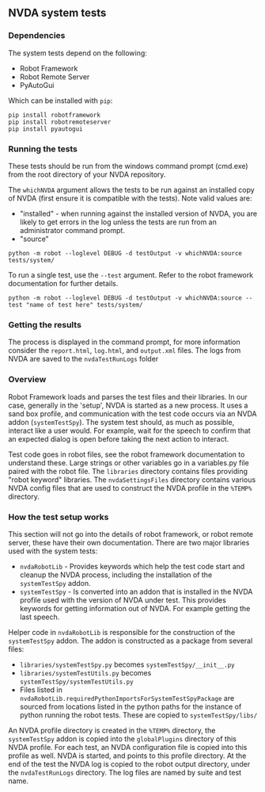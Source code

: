 ## NVDA system tests

### Dependencies

The system tests depend on the following:

- Robot Framework
- Robot Remote Server
- PyAutoGui

Which can be installed with `pip`:

```
pip install robotframework
pip install robotremoteserver
pip install pyautogui
```

### Running the tests

These tests should be run from the windows command prompt (cmd.exe) from the root directory of your NVDA repository.

The `whichNVDA` argument allows the tests to be run against an installed copy
of NVDA (first ensure it is compatible with the tests). Note valid values are:
* "installed" - when running against the installed version of NVDA, you are likely to get errors in the log unless
the tests are run from an administrator command prompt.
* "source"

```
python -m robot --loglevel DEBUG -d testOutput -v whichNVDA:source tests/system/
```

To run a single test, use the `--test` argument. Refer to the robot framework documentation for further details.

```
python -m robot --loglevel DEBUG -d testOutput -v whichNVDA:source --test "name of test here" tests/system/
```

### Getting the results

The process is displayed in the command prompt, for more information consider the
`report.html`, `log.html`, and `output.xml` files. The logs from NVDA are saved to the `nvdaTestRunLogs` folder

### Overview

Robot Framework loads and parses the test files and their libraries. In our case, generally in the 'setup',
NVDA is started as a new process. It uses a sand box profile, and communication with the test code occurs via an
NVDA addon (`systemTestSpy`). The system test should, as much as possible, interact like a user would. For example,
wait for the speech to confirm that an expected dialog is open before taking the next action to interact.

Test code goes in robot files, see the robot framework documentation to understand these.
Large strings or other variables go in a variables.py file paired with the robot file.
The `libraries` directory contains files providing "robot keyword" libraries.
The `nvdaSettingsFiles` directory contains various NVDA config files that are used to construct the NVDA
profile in the `%TEMP%` directory.

### How the test setup works

This section will not go into the details of robot framework, or robot remote server,
these have their own documentation. There are two major libraries used with the system tests:

* `nvdaRobotLib` - Provides keywords which help the test code start and cleanup the NVDA process, including the installation of the `systemTestSpy` addon.
* `systemTestSpy` - Is converted into an addon that is installed in the NVDA profile used with the version of NVDA under test. This provides keywords for getting information out of NVDA. For example getting the last speech.

Helper code in `nvdaRobotLib` is responsible for the construction of the `systemTestSpy` addon.
The addon is constructed as a package from several files:
* `libraries/systemTestSpy.py` becomes `systemTestSpy/__init__.py`
* `libraries/systemTestUtils.py` becomes `systemTestSpy/systemTestUtils.py`
* Files listed in `nvdaRobotLib.requiredPythonImportsForSystemTestSpyPackage` are sourced from locations listed
in the python paths for the instance of python running the robot tests. These are copied to `systemTestSpy/libs/`

An NVDA profile directory is created in the `%TEMP%` directory, the `systemTestSpy` addon is copied
into the `globalPlugins` directory of this NVDA profile. For each test, an NVDA configuration file
is copied into this profile as well. NVDA is started, and points to this profile directory. At the end of the
test the NVDA log is copied to the robot output directory, under the `nvdaTestRunLogs` directory. The log files are
named by suite and test name.